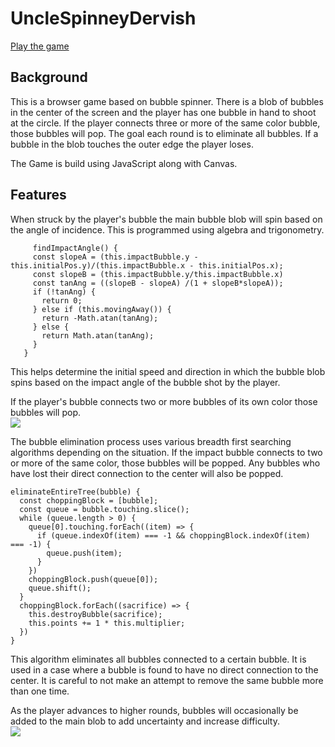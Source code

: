 # UncleSpinneyDervish

[Play the game](http://edruskat14.live/UncleSpinneyDervish/)

## Background  
  This is a browser game based on bubble spinner. There is a blob of bubbles in the center of the screen and the player has one bubble in hand to shoot at the circle. If the player connects three or more of the same color bubble, those bubbles will pop. The goal each round is to eliminate all bubbles. If a bubble in the blob touches the outer edge the player loses.  

  The Game is build using JavaScript along with Canvas.

## Features
  When struck by the player's bubble the main bubble blob will spin based on the angle of incidence. This is programmed using algebra and trigonometry.  
  ```   
       findImpactAngle() {
       const slopeA = (this.impactBubble.y - this.initialPos.y)/(this.impactBubble.x - this.initialPos.x);
       const slopeB = (this.impactBubble.y/this.impactBubble.x)
       const tanAng = ((slopeB - slopeA) /(1 + slopeB*slopeA));
       if (!tanAng) {
         return 0;
       } else if (this.movingAway()) {
         return -Math.atan(tanAng);
       } else {
         return Math.atan(tanAng);
       }
     }
```  
This helps determine the initial speed and direction in which the bubble blob spins based on the impact angle of the bubble shot by the player.

If the player's bubble connects two or more bubbles of its own color those bubbles will pop.  
![](https://media.giphy.com/media/5Ye6vg05KlFGSVKAfx/giphy.gif)

The bubble elimination process uses various breadth first searching algorithms depending on the situation. If the impact bubble connects to two or more of the same color, those bubbles will be popped. Any bubbles who have lost their direct connection to the center will also be popped.
```
eliminateEntireTree(bubble) {
  const choppingBlock = [bubble];
  const queue = bubble.touching.slice();
  while (queue.length > 0) {
    queue[0].touching.forEach((item) => {
      if (queue.indexOf(item) === -1 && choppingBlock.indexOf(item) === -1) {
        queue.push(item);
      }
    })
    choppingBlock.push(queue[0]);
    queue.shift();
  }
  choppingBlock.forEach((sacrifice) => {
    this.destroyBubble(sacrifice);
    this.points += 1 * this.multiplier;
  })
}
```
This algorithm eliminates all bubbles connected to a certain bubble. It is used in a case where a bubble is found to have no direct connection to the center. It is careful to not make an attempt to remove the same bubble more than one time.




As the player advances to higher rounds, bubbles will occasionally be added to the main blob to add uncertainty and increase difficulty.   
![](https://media.giphy.com/media/3HJ57ML5MREWOUqdrG/giphy.gif)
